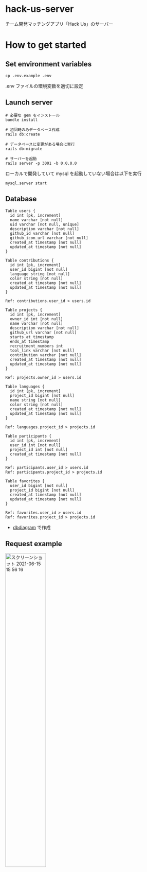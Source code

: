 # hack-us-server

チーム開発マッチングアプリ「Hack Us」のサーバー

# How to get started

## Set environment variables

```
cp .env.example .env
```

.env ファイルの環境変数を適切に設定

## Launch server

```
# 必要な gem をインストール
bundle install

# 初回時のみデータベース作成
rails db:create

# データベースに変更がある場合に実行
rails db:migrate

# サーバーを起動
rails server -p 3001 -b 0.0.0.0
```

ローカルで開発していて mysql を起動していない場合は以下を実行

```
mysql.server start
```

## Database

```
Table users {
  id int [pk, increment]
  name varchar [not null]
  uid varchar [not null, unique]
  description varchar [not null]
  github_id varchar [not null]
  github_icon_url varchar [not null]
  created_at timestamp [not null]
  updated_at timestamp [not null]
}

Table contributions {
  id int [pk, increment]
  user_id bigint [not null]
  language string [not null]
  color string [not null]
  created_at timestamp [not null]
  updated_at timestamp [not null]
}

Ref: contributions.user_id > users.id

Table projects {
  id int [pk, increment]
  owner_id int [not null]
  name varchar [not null]
  description varchar [not null]
  github_url varchar [not null]
  starts_at timestamp
  ends_at timestamp
  recruitment_numbers int
  tool_link varchar [not null]
  contribution varchar [not null]
  created_at timestamp [not null]
  updated_at timestamp [not null]
}

Ref: projects.owner_id > users.id

Table languages {
  id int [pk, increment]
  project_id bigint [not null]
  name string [not null]
  color string [not null]
  created_at timestamp [not null]
  updated_at timestamp [not null]
}

Ref: languages.project_id > projects.id

Table participants {
  id int [pk, increment]
  user_id int [not null]
  project_id int [not null]
  created_at timestamp [not null]
}

Ref: participants.user_id > users.id
Ref: participants.project_id > projects.id

Table favorites {
  user_id bigint [not null]
  project_id bigint [not null]
  created_at timestamp [not null]
  updated_at timestamp [not null]
}

Ref: favorites.user_id > users.id
Ref: favorites.project_id > projects.id
```

- [dbdiagram](https://dbdiagram.io/home) で作成

## Request example

<img width="50%" alt="スクリーンショット 2021-06-15 15 56 16" src="https://user-images.githubusercontent.com/51741264/122006794-39c62a00-cdf2-11eb-8bde-42071aa2cad0.png">

